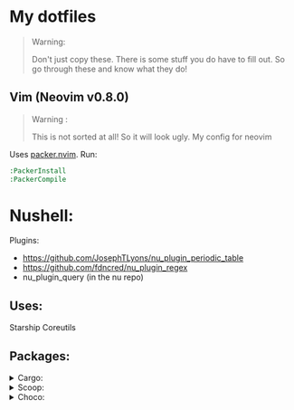 # My dotfiles
> Warning:
>
> Don't just copy these. There is some stuff you do have to fill out. So go through these and know what they do!
## Vim (Neovim v0.8.0)
> Warning :
>
> This is not sorted at all! So it will look ugly.
My config for neovim

Uses [packer.nvim](https://github.com/wbthomason/packer.nvim).
Run:
```cmd
:PackerInstall
:PackerCompile
```
# Nushell:
Plugins:
- https://github.com/JosephTLyons/nu_plugin_periodic_table
- https://github.com/fdncred/nu_plugin_regex
- nu_plugin_query (in the nu repo)
## Uses:
Starship
Coreutils

## Packages:
<details>
<summary> Cargo:</summary>
  
- atuin (from main)
- bacon
- bob-nvim
- cargo-binstall
- cargo-expand
- cargo-info
- cargo-insta
- cargo-show-asm
- cargo-watch
- coreutils
- du-dust
- irust
- nu (from main)
- ripgrep
- sccache
- tokei
- tree-sitter-cli
- zoxide
</details>
<details>
<summary> Scoop:</summary>
  
- glow
- gh
- ffmpeg
- hexyl
- just
- lazygit
- make
- mprocs
- neo-cowsay
- neofetch
- scoop-search
- starship
- vhs
</details>
<details>
<summary> Choco:</summary>
  
- bat
- bottem
- fd
- fzf
- tldr
</details>
